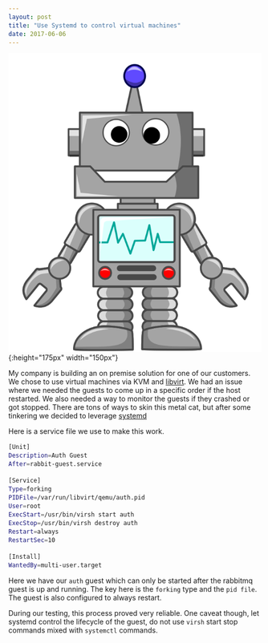 ```yaml
---
layout: post
title: "Use Systemd to control virtual machines"
date: 2017-06-06
---
```


![robot](/images/robot.png){:height="175px" width="150px"}

My company is building an on premise solution for one of our customers.  We chose to use virtual machines via KVM and [libvirt](https://libvirt.org/).  We had an issue where we needed the guests to come up in a specific order if the host restarted.  We also needed a way to monitor the guests if they crashed or got stopped.  There are tons of ways to skin this metal cat, but after some tinkering we decided to leverage [systemd](https://www.freedesktop.org/wiki/Software/systemd/)

Here is a service file we use to make this work.

```bash
[Unit]
Description=Auth Guest
After=rabbit-guest.service

[Service]
Type=forking
PIDFile=/var/run/libvirt/qemu/auth.pid
User=root
ExecStart=/usr/bin/virsh start auth
ExecStop=/usr/bin/virsh destroy auth
Restart=always
RestartSec=10

[Install]
WantedBy=multi-user.target
```

Here we have our `auth` guest which can only be started after the rabbitmq guest is up and running.  The key here is the `forking` type and the `pid file`.  The guest is also configured to always restart.

During our testing, this process proved very reliable.  One caveat though, let systemd control the lifecycle of the guest, do not use `virsh` start stop commands mixed with `systemctl` commands.
